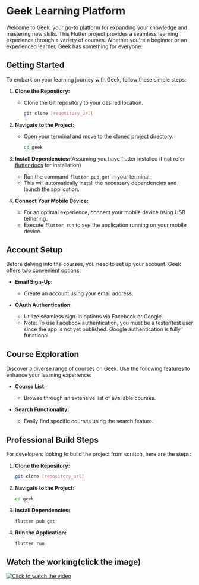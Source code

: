 # Geek Learning Platform

Welcome to Geek, your go-to platform for expanding your knowledge and mastering new skills. This Flutter project provides a seamless learning experience through a variety of courses. Whether you're a beginner or an experienced learner, Geek has something for everyone.

## Getting Started

To embark on your learning journey with Geek, follow these simple steps:

1. **Clone the Repository:**
   - Clone the Git repository to your desired location.

     ```bash
     git clone [repository_url]
     ```

2. **Navigate to the Project:**
   - Open your terminal and move to the cloned project directory.

     ```bash
     cd geek
     ```

3. **Install Dependencies:**(Assuming you have flutter installed if not refer [flutter docs](https://docs.flutter.dev/get-started/install/windows) for installation)
   - Run the command `flutter pub get` in your terminal.
   - This will automatically install the necessary dependencies and launch the application.

4. **Connect Your Mobile Device:**
   - For an optimal experience, connect your mobile device using USB tethering.
   - Execute `flutter run` to see the application running on your mobile device.

## Account Setup

Before delving into the courses, you need to set up your account. Geek offers two convenient options:

- **Email Sign-Up:**
  - Create an account using your email address.

- **OAuth Authentication:**
  - Utilize seamless sign-in options via Facebook or Google.
  - Note: To use Facebook authentication, you must be a tester/test user since the app is not yet published. Google authentication is fully functional.

## Course Exploration

Discover a diverse range of courses on Geek. Use the following features to enhance your learning experience:

- **Course List:**
  - Browse through an extensive list of available courses.

- **Search Functionality:**
  - Easily find specific courses using the search feature.

## Professional Build Steps

For developers looking to build the project from scratch, here are the steps:

1. **Clone the Repository:**
   ```bash
   git clone [repository_url]
    ```
2. **Navigate to the Project:**
    ```bash
   cd geek
    ```
3. **Install Dependencies:**
    ```bash
   flutter pub get
    ```
4. **Run the Application:**
    ```bash
   flutter run
    ```

## Watch the working(click the image)
[![Click to watch the video](https://live.staticflickr.com/65535/53386547824_5e25115b21_n.jpg)](https://drive.google.com/file/d/1FhT01pQ_d0us0_KWn3QA6vfXLvS8EYz7/view?usp=sharing)
